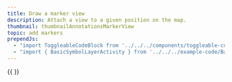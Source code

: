 ```yaml
---
title: Draw a marker view
description: Attach a view to a given position on the map.
thumbnail: thumbnailAnnotationsMarkerView
topic: add markers
prependJs:
  - "import ToggleableCodeBlock from '../../../components/toggleable-code-block'"
  - "import { BasicSymbolLayerActivity } from '../../../example-code/BasicSymbolLayerActivity.js'"
---
```


<!-- Any notes about this example would go here.  -->

{{
  <ToggleableCodeBlock 
    codeSnippet={BasicSymbolLayerActivity}
  />
}}
